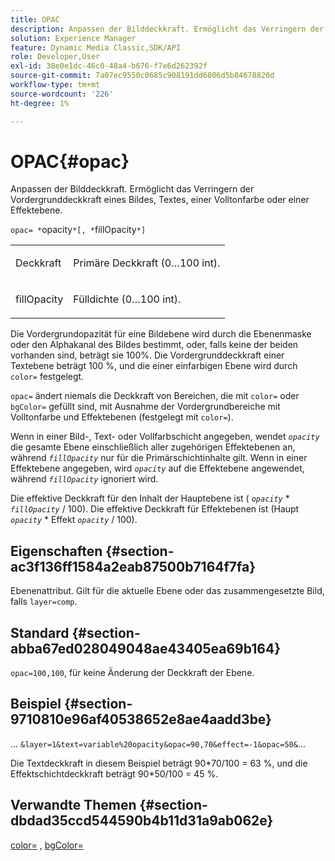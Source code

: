 ```yaml
---
title: OPAC
description: Anpassen der Bilddeckkraft. Ermöglicht das Verringern der Vordergrunddeckkraft eines Bildes, Textes, einer Volltonfarbe oder einer Effektebene.
solution: Experience Manager
feature: Dynamic Media Classic,SDK/API
role: Developer,User
exl-id: 38e0e1dc-46c0-48a4-b676-f7e6d262392f
source-git-commit: 7a07ec9550c0685c908191dd6806d5b84678820d
workflow-type: tm+mt
source-wordcount: '226'
ht-degree: 1%

---
```


# OPAC{#opac}

Anpassen der Bilddeckkraft. Ermöglicht das Verringern der Vordergrunddeckkraft eines Bildes, Textes, einer Volltonfarbe oder einer Effektebene.

`opac= *`opacity`*[, *`fillOpacity`*]`

<table id="simpletable_DA4B5D86C496480886FADB284AD6047F"> 
 <tr class="strow"> 
  <td class="stentry"> <p><span class="varname"> Deckkraft</span> </p> </td> 
  <td class="stentry"> <p>Primäre Deckkraft (0…100 int). </p></td> 
 </tr> 
 <tr class="strow"> 
  <td class="stentry"> <p><span class="varname"> fillOpacity</span> </p></td> 
  <td class="stentry"> <p>Fülldichte (0…100 int). </p></td> 
 </tr> 
</table>

Die Vordergrundopazität für eine Bildebene wird durch die Ebenenmaske oder den Alphakanal des Bildes bestimmt, oder, falls keine der beiden vorhanden sind, beträgt sie 100%. Die Vordergrunddeckkraft einer Textebene beträgt 100 %, und die einer einfarbigen Ebene wird durch `color=` festgelegt.

`opac=` ändert niemals die Deckkraft von Bereichen, die mit `color=` oder `bgColor=` gefüllt sind, mit Ausnahme der Vordergrundbereiche mit Volltonfarbe und Effektebenen (festgelegt mit `color=`).

Wenn in einer Bild-, Text- oder Vollfarbschicht angegeben, wendet *`opacity`* die gesamte Ebene einschließlich aller zugehörigen Effektebenen an, während *`fillOpacity`* nur für die Primärschichtinhalte gilt. Wenn in einer Effektebene angegeben, wird *`opacity`* auf die Effektebene angewendet, während *`fillOpacity`* ignoriert wird.

Die effektive Deckkraft für den Inhalt der Hauptebene ist ( *`opacity`* &#42; *`fillOpacity`* / 100). Die effektive Deckkraft für Effektebenen ist (Haupt *`opacity`* &#42; Effekt *`opacity`* / 100).

## Eigenschaften {#section-ac3f136ff1584a2eab87500b7164f7fa}

Ebenenattribut. Gilt für die aktuelle Ebene oder das zusammengesetzte Bild, falls `layer=comp`.

## Standard {#section-abba67ed028049048ae43405ea69b164}

`opac=100,100`, für keine Änderung der Deckkraft der Ebene.

## Beispiel {#section-9710810e96af40538652e8ae4aadd3be}

… `&layer=1&text=variable%20opacity&opac=90,70&effect=-1&opac=50&`…

Die Textdeckkraft in diesem Beispiel beträgt 90&#42;70/100 = 63 %, und die Effektschichtdeckkraft beträgt 90&#42;50/100 = 45 %.

## Verwandte Themen {#section-dbdad35ccd544590b4b11d31a9ab062e}

[color=](/help/aem-is-ir-api/is-api/http-ref/image-serving-api-ref/c-http-protocol-reference/c-data-types/r-is-http-color.md) , [bgColor=](../../../../../is-api/http-ref/image-serving-api-ref/c-http-protocol-reference/c-command-reference/r-bgcolor.md#reference-441371ba4ef54fe781887c5ae448f6ab)
